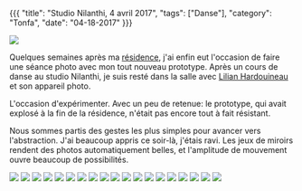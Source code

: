 {{{
  "title": "Studio Nilanthi, 4 avril 2017",
  "tags": ["Danse"],
  "category": "Tonfa",
  "date": "04-18-2017"
}}}

<img src="/static/images/tonfa_nilanthi/DSC00055.JPG"/>

Quelques semaines après ma <a href="http://www.inventif.fr/posts/en-rsidence" target="_blank">résidence</a>, j'ai enfin eut l'occasion de faire une séance photo avec mon tout nouveau prototype. Après un cours de danse au studio Nilanthi, je suis resté dans la salle avec <a href="https://vimeo.com/lilianhardouineau" target="_blank">Lilian Hardouineau</a> et son appareil photo.

L'occasion d'expérimenter. Avec un peu de retenue: le prototype, qui avait explosé à la fin de la résidence, n'était pas encore tout à fait résistant.
<!--more-->

Nous sommes partis des gestes les plus simples pour avancer vers l'abstraction. J'ai beaucoup appris ce soir-là, j'étais ravi. Les jeux de miroirs rendent des photos automatiquement belles, et l'amplitude de mouvement ouvre beaucoup de possibilités.

<img src="/static/images/load.gif" data-src="/static/images/tonfa_nilanthi/DSC00092.JPG"/>

<img src="/static/images/load.gif" data-src="/static/images/tonfa_nilanthi/DSC00120.JPG"/>

<img src="/static/images/load.gif" data-src="/static/images/tonfa_nilanthi/DSC00124.JPG"/>

<img src="/static/images/load.gif" data-src="/static/images/tonfa_nilanthi/DSC00127.JPG"/>

<img src="/static/images/load.gif" data-src="/static/images/tonfa_nilanthi/DSC00136.JPG"/>

<img src="/static/images/load.gif" data-src="/static/images/tonfa_nilanthi/DSC00144.JPG"/>

<img src="/static/images/load.gif" data-src="/static/images/tonfa_nilanthi/DSC00148.JPG"/>

<img src="/static/images/load.gif" data-src="/static/images/tonfa_nilanthi/DSC00151.JPG"/>

<img src="/static/images/load.gif" data-src="/static/images/tonfa_nilanthi/DSC00153.JPG"/>

<img src="/static/images/load.gif" data-src="/static/images/tonfa_nilanthi/DSC00175.JPG"/>

<img src="/static/images/load.gif" data-src="/static/images/tonfa_nilanthi/DSC00183.JPG"/>

<img src="/static/images/load.gif" data-src="/static/images/tonfa_nilanthi/DSC00203.JPG"/>

<img src="/static/images/load.gif" data-src="/static/images/tonfa_nilanthi/DSC00204.JPG"/>

<img src="/static/images/load.gif" data-src="/static/images/tonfa_nilanthi/DSC00205.JPG"/>

<img src="/static/images/load.gif" data-src="/static/images/tonfa_nilanthi/DSC00212.JPG"/>

<img src="/static/images/load.gif" data-src="/static/images/tonfa_nilanthi/DSC00222.JPG"/>

<img src="/static/images/load.gif" data-src="/static/images/tonfa_nilanthi/DSC00226.JPG"/>

<img src="/static/images/load.gif" data-src="/static/images/tonfa_nilanthi/DSC00228.JPG"/>

<img src="/static/images/load.gif" data-src="/static/images/tonfa_nilanthi/DSC00236.JPG"/>
